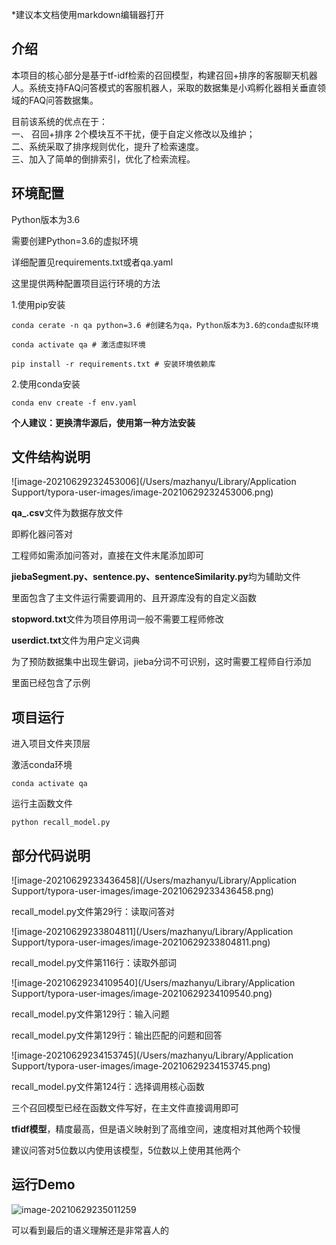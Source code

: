 *建议本文档使用markdown编辑器打开

## 介绍

本项目的核心部分是基于tf-idf检索的召回模型，构建召回+排序的客服聊天机器人。系统支持FAQ问答模式的客服机器人，采取的数据集是小鸡孵化器相关垂直领域的FAQ问答数据集。

目前该系统的优点在于：  
一、 召回+排序 2个模块互不干扰，便于自定义修改以及维护；  
二、系统采取了排序规则优化，提升了检索速度。  
三、加入了简单的倒排索引，优化了检索流程。



## 环境配置

 Python版本为3.6  

需要创建Python=3.6的虚拟环境

详细配置见requirements.txt或者qa.yaml

这里提供两种配置项目运行环境的方法

1.使用pip安装

```shell
conda cerate -n qa python=3.6 #创建名为qa，Python版本为3.6的conda虚拟环境 

conda activate qa # 激活虚拟环境

pip install -r requirements.txt # 安装环境依赖库
```

2.使用conda安装

```shell
conda env create -f env.yaml
```

**个人建议：更换清华源后，使用第一种方法安装**



## 文件结构说明

![image-20210629232453006](/Users/mazhanyu/Library/Application Support/typora-user-images/image-20210629232453006.png)

**qa_.csv**文件为数据存放文件

即孵化器问答对

工程师如需添加问答对，直接在文件末尾添加即可

**jiebaSegment.py、sentence.py、sentenceSimilarity.py**均为辅助文件

里面包含了主文件运行需要调用的、且开源库没有的自定义函数

**stopword.txt**文件为项目停用词一般不需要工程师修改

**userdict.txt**文件为用户定义词典

为了预防数据集中出现生僻词，jieba分词不可识别，这时需要工程师自行添加

里面已经包含了示例

## 项目运行

进入项目文件夹顶层

激活conda环境

```shell
conda activate qa
```

运行主函数文件

```shell
python recall_model.py 
```



## 部分代码说明

![image-20210629233436458](/Users/mazhanyu/Library/Application Support/typora-user-images/image-20210629233436458.png)

recall_model.py文件第29行：读取问答对





![image-20210629233804811](/Users/mazhanyu/Library/Application Support/typora-user-images/image-20210629233804811.png)

recall_model.py文件第116行：读取外部词



![image-20210629234109540](/Users/mazhanyu/Library/Application Support/typora-user-images/image-20210629234109540.png)

recall_model.py文件第129行：输入问题

recall_model.py文件第129行：输出匹配的问题和回答



![image-20210629234153745](/Users/mazhanyu/Library/Application Support/typora-user-images/image-20210629234153745.png)

recall_model.py文件第124行：选择调用核心函数

三个召回模型已经在函数文件写好，在主文件直接调用即可

**tfidf模型**，精度最高，但是语义映射到了高维空间，速度相对其他两个较慢

建议问答对5位数以内使用该模型，5位数以上使用其他两个



## 运行Demo

![image-20210629235011259](/Users/mazhanyu/Desktop/ICT/QuickQA/result.png)

可以看到最后的语义理解还是非常喜人的


